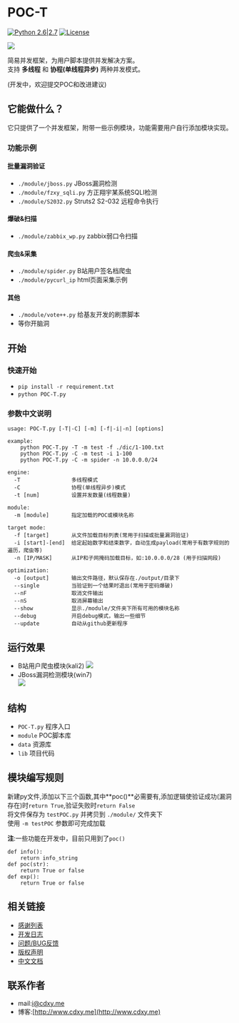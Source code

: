 # POC-T
[![Python 2.6|2.7](https://img.shields.io/badge/python-2.6|2.7-yellow.svg)](https://www.python.org/) [![License](https://img.shields.io/badge/license-GPLv2-red.svg)](https://raw.githubusercontent.com/sqlmapproject/sqlmap/master/doc/COPYING)  
  
![](http://www.cdxy.me/wp-content/uploads/2016/04/2016-04-23-180429屏幕截图.png)  
  
简易并发框架，为用户脚本提供并发解决方案。  
支持 **多线程** 和 **协程(单线程异步)** 两种并发模式。
  
(开发中，欢迎提交POC和改进建议)  
## 它能做什么？  
它只提供了一个并发框架，附带一些示例模块，功能需要用户自行添加模块实现。   
  
### 功能示例 
#### 批量漏洞验证 
* `./module/jboss.py` JBoss漏洞检测  
* `./module/fzxy_sqli.py` 方正翔宇某系统SQLI检测  
* `./module/S2032.py` Struts2 S2-032 远程命令执行  
  
#### 爆破&扫描 
* `./module/zabbix_wp.py` zabbix弱口令扫描  
  
#### 爬虫&采集
* `./module/spider.py` B站用户签名档爬虫  
* `./module/pycurl_ip` html页面采集示例  
  
#### 其他 
* `./module/vote++.py` 给基友开发的刷票脚本  
* 等你开脑洞  
  

## 开始 
### 快速开始 
* `pip install -r requirement.txt` 
* `python POC-T.py`  

### 参数中文说明 
```
usage: POC-T.py [-T|-C] [-m] [-f|-i|-n] [options]
  
example:
    python POC-T.py -T -m test -f ./dic/1-100.txt
    python POC-T.py -C -m test -i 1-100
    python POC-T.py -C -m spider -n 10.0.0.0/24
  
engine:
  -T                多线程模式
  -C                协程(单线程异步)模式
  -t [num]          设置并发数量(线程数量)
  
module:
  -m [module]       指定加载的POC或模块名称

target mode:
  -f [target]       从文件加载目标列表(常用于扫描或批量漏洞验证)
  -i [start]-[end]  给定起始数字和结束数字，自动生成payload(常用于有数字规则的遍历，爬虫等)
  -n [IP/MASK]      从IP和子网掩码加载目标，如:10.0.0.0/28 (用于扫描网段)

optimization:
  -o [output]       输出文件路径，默认保存在./output/目录下
  --single          当验证到一个结果时退出(常用于密码爆破)
  --nF              取消文件输出
  --nS              取消屏幕输出
  --show            显示./module/文件夹下所有可用的模块名称
  --debug           开启debug模式，输出一些细节
  --update          自动从github更新程序
```  
  
## 运行效果  
  
* B站用户爬虫模块(kali2) 
 ![](http://www.cdxy.me/wp-content/uploads/2016/04/2016-04-15-102129屏幕截图.png)  
* JBoss漏洞检测模块(win7)  
 ![](http://www.cdxy.me/wp-content/uploads/2016/04/微信截图_20160419213553.png)  
  
  
## 结构  
* `POC-T.py` 程序入口  
* `module` POC脚本库  
* `data` 资源库  
* `lib` 项目代码  
  
## 模块编写规则
新建py文件,添加以下三个函数,其中**poc()**必需要有,添加逻辑使验证成功(漏洞存在)时`return True`,验证失败时`return False`    
将文件保存为 `testPOC.py` 并拷贝到 `./module/` 文件夹下  
使用 `-m testPOC` 参数即可完成加载  
  
**注**:一些功能在开发中，目前只用到了`poc()`  
  
```
def info():
    return info_string
def poc(str):
    return True or false
def exp():
    return True or false
```  

相关链接
----
* [感谢列表](./docs/THANKS.md)
* [开发日志](./docs/CHANGELOG.md)
* [问题/BUG反馈](https://github.com/Xyntax/POC-T/issues)
* [版权声明](./docs/LICENSE.txt)
* [中文文档](./docs/USAGE.md)


联系作者
----
* mail:i@cdxy.me  
* 博客:[http://www.cdxy.me](http://www.cdxy.me)  
  
